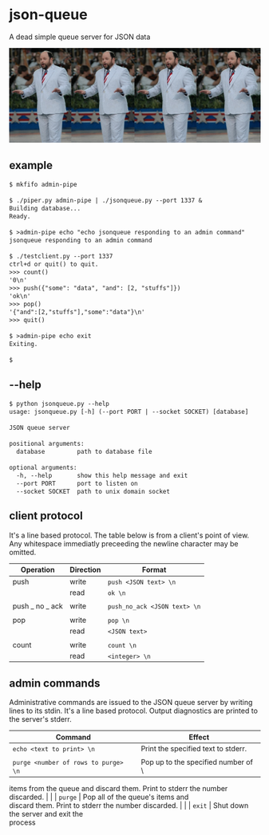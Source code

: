 # json-queue
A dead simple queue server for JSON data

![a Jason queue](banner.jpg)

## example

    $ mkfifo admin-pipe

    $ ./piper.py admin-pipe | ./jsonqueue.py --port 1337 &
    Building database...
    Ready.

    $ >admin-pipe echo "echo jsonqueue responding to an admin command"
    jsonqueue responding to an admin command

    $ ./testclient.py --port 1337
    ctrl+d or quit() to quit.
    >>> count()
    '0\n'
    >>> push({"some": "data", "and": [2, "stuffs"]})
    'ok\n'
    >>> pop()
    '{"and":[2,"stuffs"],"some":"data"}\n'
    >>> quit()

    $ >admin-pipe echo exit 
    Exiting.

    $

## --help

    $ python jsonqueue.py --help
    usage: jsonqueue.py [-h] (--port PORT | --socket SOCKET) [database]

    JSON queue server

    positional arguments:
      database         path to database file

    optional arguments:
      -h, --help       show this help message and exit
      --port PORT      port to listen on
      --socket SOCKET  path to unix domain socket

## client protocol

It's a line based protocol. The table below is from a client's point of view.
Any whitespace immediatly preceeding the newline character may be omitted.

| Operation       | Direction | Format                       |
| ---------       | --------- | ------                       |
| push            | write     | `push <JSON text> \n`        |
|                 | read      | `ok \n`                      |
|                 |           |                              |
| push _ no _ ack | write     | `push_no_ack <JSON text> \n` |
|                 |           |                              |
| pop             | write     | `pop \n`                     |
|                 | read      | `<JSON text>`                |
|                 |           |                              |
| count           | write     | `count \n`                   |
|                 | read      | `<integer> \n`               |


## admin commands

Administrative commands are issued to the JSON queue server by writing lines
to its stdin. It's a line based protocol. Output diagnostics are printed to
the server's stderr.

| Command                              | Effect
| -------                              | ------
| `echo <text to print> \n`            | Print the specified text to stderr.
|                                      |
| `purge <number of rows to purge> \n` | Pop up to the specified number of \
items from the queue and discard them. Print to stderr the number discarded.
|                                      |
| `purge`                              | Pop all of the queue's items and \
discard them. Print to stderr the number discarded.
|                                      |
| `exit`                               | Shut down the server and exit the \
process


